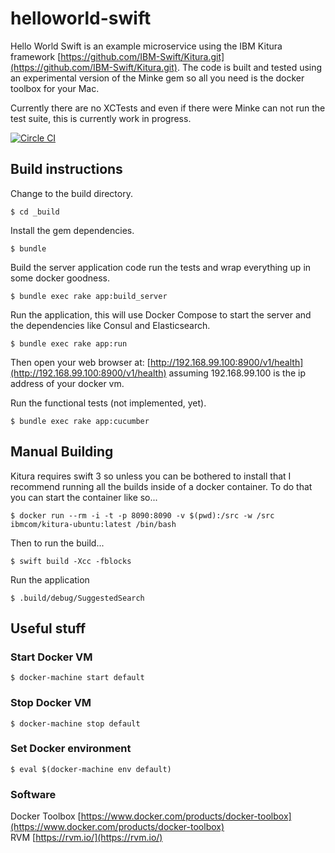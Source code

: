 # helloworld-swift
Hello World Swift is an example microservice using the IBM Kitura framework [https://github.com/IBM-Swift/Kitura.git](https://github.com/IBM-Swift/Kitura.git).  The code is built and tested using an experimental version of the Minke gem so all you need is the docker toolbox for your Mac.  

Currently there are no XCTests and even if there were Minke can not run the test suite, this is currently work in progress.  

[![Circle CI](https://circleci.com/gh/nicholasjackson/helloworld-swift.svg?style=svg)](https://circleci.com/gh/nicholasjackson/helloworld-swift)  


## Build instructions
Change to the build directory.  
```
$ cd _build
```  

Install the gem dependencies.
```
$ bundle
```

Build the server application code run the tests and wrap everything up in some docker goodness.
```
$ bundle exec rake app:build_server
```

Run the application, this will use Docker Compose to start the server and the dependencies like Consul and Elasticsearch.
```
$ bundle exec rake app:run
```
Then open your web browser at: [http://192.168.99.100:8900/v1/health](http://192.168.99.100:8900/v1/health) assuming 192.168.99.100 is the ip address of your docker vm.  

Run the functional tests (not implemented, yet).
```
$ bundle exec rake app:cucumber
```


## Manual Building
Kitura requires swift 3 so unless you can be bothered to install that I recommend running all the builds inside of a docker container.  To do that you can start the container like so...
```
$ docker run --rm -i -t -p 8090:8090 -v $(pwd):/src -w /src ibmcom/kitura-ubuntu:latest /bin/bash
```

Then to run the build...
```
$ swift build -Xcc -fblocks
```

Run the application
```
$ .build/debug/SuggestedSearch
```


## Useful stuff
### Start Docker VM
```
$ docker-machine start default
```

### Stop Docker VM
```
$ docker-machine stop default
```

### Set Docker environment
```
$ eval $(docker-machine env default)
```

### Software
Docker Toolbox [https://www.docker.com/products/docker-toolbox](https://www.docker.com/products/docker-toolbox)  
RVM [https://rvm.io/](https://rvm.io/)  
